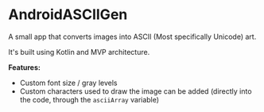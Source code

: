 # AndroidASCIIGen
A small app that converts images into ASCII (Most specifically Unicode) art.

It's built using Kotlin and MVP architecture. 

**Features:**
* Custom font size / gray levels
* Custom characters used to draw the image can be added (directly into the code, through the `asciiArray` variable)


